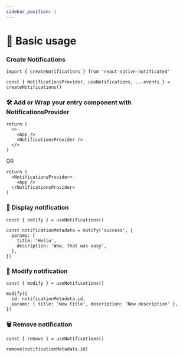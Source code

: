 ```yaml
---
sidebar_position: 1
---
```


# 🐣 Basic usage

### Create Notifications

```tsx
import { createNotifications } from 'react-native-notificated'

const { NotificationsProvider, useNotifications, ...events } = createNotifications()
```

### 🛠 Add or Wrap your entry component with NotificationsProvider

```tsx
return (
  <>
    <App />
    <NotificationsProvider />
  </>
)
```

OR

```tsx
return (
  <NotificationsProvider>
    <App />
  </NotificationsProvider>
)
```

### 📢 Display notification

```tsx
const { notify } = useNotifications()

const notificationMetadata = notify('success', {
  params: {
    title: 'Hello',
    description: 'Wow, that was easy',
  },
})
```

### 🔨 Modify notification

```tsx
const { modify } = useNotifications()

modify({
  id: notificationMetadata.id,
  params: { title: 'New title', description: 'New description' },
})
```

### 🗑 Remove notification

```tsx
const { remove } = useNotifications()

remove(notificationMetadata.id)
```
